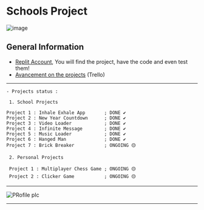 # Schools Project

![image](https://user-images.githubusercontent.com/93956198/142100344-b94f5b86-81d0-4b34-bb8d-f7aba2195135.png)

## General Information

* [Replit Account](https://replit.com/@FrederickSorel), You will find the project, have the code and even test them!
* [Avancement on the projects](https://trello.com/b/xZeV9HRr/projet-prog) (Trello)
 
<hr>

```
- Projects status :
 
 1. School Projects
 
Project 1 : Inhale Exhale App       ; DONE ✔️
Project 2 : New Year Countdown      ; DONE ✔️
Project 3 : Video Loader            ; DONE ✔️
Project 4 : Infinite Message        ; DONE ✔️
Project 5 : Music Loader            ; DONE ✔️
Project 6 : Hanged Man              ; DONE ✔️
Project 7 : Brick Breaker           ; ONGOING 🟡

 2. Personal Projects
 
 Project 1 : Multiplayer Chess Game ; ONGOING 🟡
 Project 2 : Clicker Game           ; ONGOING 🟡

```

<hr>

![PRofile pIc](https://user-images.githubusercontent.com/93956198/140847402-0b5dfbf9-b7f0-4729-aa45-74cac18fa2ec.jpg) 

<hr>

